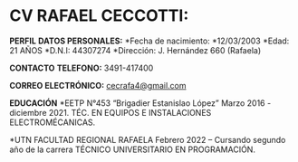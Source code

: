 # CV RAFAEL CECCOTTI:

**PERFIL**
**DATOS PERSONALES:**
*Fecha de nacimiento:
*12/03/2003
*Edad: 21 AÑOS 
*D.N.I: 44307274
*Dirección: J. Hernández 660 (Rafaela)


**CONTACTO**
**TELEFONO:**
3491-417400

**CORREO ELECTRÓNICO:**
cecrafa4@gmail.com

**EDUCACIÓN**
*EETP N°453 “Brigadier Estanislao López”
Marzo 2016 - diciembre 2021.
TÉC. EN EQUIPOS E INSTALACIONES ELECTROMÉCANICAS.
 
 
*UTN FACULTAD REGIONAL RAFAELA
Febrero 2022 – Cursando segundo año de la carrera TÉCNICO UNIVERSITARIO EN PROGRAMACIÓN.
